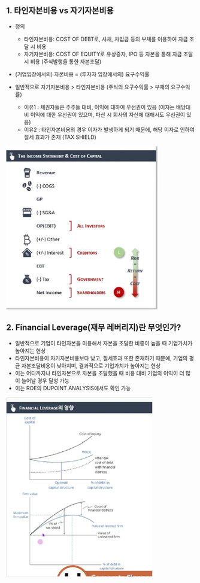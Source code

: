 ## 1. 타인자본비용 vs 자기자본비용

- 정의
    - 타인자본비용: COST OF DEBT로, 사채, 차입금 등의 부채를 이용하여 자금 조달 시 비용
    - 자기자본비용: COST OF EQUITY로 유상증자, IPO 등 자본을 통해 자금 조달 시 비용 (주식발행을 통한 자본조달)

- (기업입장에서의) 자본비용 = (투자자 입장에서의) 요구수익률

- 일반적으로 자기자본비용 > 타인자본비용 (주식의 요구수익률 > 부채의 요구수익률)
    - 이유1 : 채권자들은 주주들 대비, 이익에 대하여 우선권이 있음 (이자는 배당대비 이익에 대한 우선권이 있으며, 파산 시 회사의 자산에 대해서도 우선권이 있음)
    - 이유2 : 타인자본비용의 경우 이자가 발생하게 되기 때문에, 해당 이자로 인하여 절세 효과가 존재 (TAX SHIELD)

<img src="../Img/2_3_타인자본비용_vs_자기자본비용_1.jpg">

## 2. Financial Leverage(재무 레버리지)란 무엇인가?

- 일반적으로 기업이 타인자본을 이용해서 자본을 조달한 비중이 높을 때 기업가치가 높아지는 현상
- 타인자본비용이 자기자본비용보다 낮고, 절세효과 또한 존재하기 때문에, 기업의 평균 자본조달비용이 낮아지며, 결과적으로 기업가치가 높아지는 현상
- 이는 어디까지나 타인자본으로 자본을 조달했을 때 비용 대비 기업의 이익이 더 많이 늘어날 경우 달성 가능
- 이는 ROE의 DUPOINT ANALYSIS에서도 확인 가능

<img src="../Img/2_3_타인자본비용_vs_자기자본비용_2.jpg">
